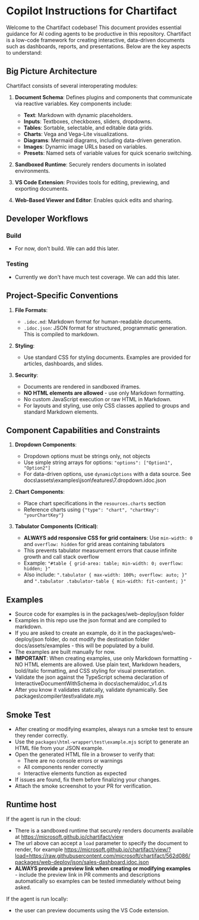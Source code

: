 # Copilot Instructions for Chartifact

Welcome to the Chartifact codebase! This document provides essential guidance for AI coding agents to be productive in this repository. Chartifact is a low-code framework for creating interactive, data-driven documents such as dashboards, reports, and presentations. Below are the key aspects to understand:

## Big Picture Architecture

Chartifact consists of several interoperating modules:

1. **Document Schema**: Defines plugins and components that communicate via reactive variables. Key components include:
   - **Text**: Markdown with dynamic placeholders.
   - **Inputs**: Textboxes, checkboxes, sliders, dropdowns.
   - **Tables**: Sortable, selectable, and editable data grids.
   - **Charts**: Vega and Vega-Lite visualizations.
   - **Diagrams**: Mermaid diagrams, including data-driven generation.
   - **Images**: Dynamic image URLs based on variables.
   - **Presets**: Named sets of variable values for quick scenario switching.

2. **Sandboxed Runtime**: Securely renders documents in isolated environments.

3. **VS Code Extension**: Provides tools for editing, previewing, and exporting documents.

4. **Web-Based Viewer and Editor**: Enables quick edits and sharing.

## Developer Workflows

### Build
- For now, don't build. We can add this later.

### Testing
- Currently we don't have much test coverage. We can add this later.

## Project-Specific Conventions

1. **File Formats**:
   - `.idoc.md`: Markdown format for human-readable documents.
   - `.idoc.json`: JSON format for structured, programmatic generation. This is compiled to markdown.

3. **Styling**:
   - Use standard CSS for styling documents. Examples are provided for articles, dashboards, and slides.

4. **Security**:
   - Documents are rendered in sandboxed iframes.
   - **NO HTML elements are allowed** - use only Markdown formatting.
   - No custom JavaScript execution or raw HTML in Markdown.
   - For layouts and styling, use only CSS classes applied to groups and standard Markdown elements.

## Component Capabilities and Constraints

1. **Dropdown Components**:
   - Dropdown options must be strings only, not objects
   - Use simple string arrays for options: `"options": ["Option1", "Option2"]`
   - For data-driven options, use `dynamicOptions` with a data source. See docs\assets\examples\json\features\7.dropdown.idoc.json

2. **Chart Components**:
   - Place chart specifications in the `resources.charts` section
   - Reference charts using `{"type": "chart", "chartKey": "yourChartKey"}`

3. **Tabulator Components (Critical)**:
   - **ALWAYS add responsive CSS for grid containers**: Use `min-width: 0` and `overflow: hidden` for grid areas containing tabulators
   - This prevents tabulator measurement errors that cause infinite growth and call stack overflow
   - Example: `"#table { grid-area: table; min-width: 0; overflow: hidden; }"`
   - Also include: `".tabulator { max-width: 100%; overflow: auto; }"` and `".tabulator .tabulator-table { min-width: fit-content; }"`

## Examples

- Source code for examples is in the packages/web-deploy/json folder
- Examples in this repo use the json format and are compiled to markdown.
- If you are asked to create an example, do it in the packages/web-deploy/json folder, do not modify the destination folder docs/assets/examples - this will be populated by a build.
- The examples are built manually for now.
- **IMPORTANT**: When creating examples, use only Markdown formatting - NO HTML elements are allowed. Use plain text, Markdown headers, bold/italic formatting, and CSS styling for visual presentation.
- Validate the json against the TypeScript schema declaration of InteractiveDocumentWithSchema in docs\schema\idoc_v1.d.ts
- After you know it validates statically, validate dynamically. See packages\compiler\test\validate.mjs


## Smoke Test

- After creating or modifying examples, always run a smoke test to ensure they render correctly.
- Use the `packages\html-wrapper\test\example.mjs` script to generate an HTML file from your JSON example.
- Open the generated HTML file in a browser to verify that:
   - There are no console errors or warnings
   - All components render correctly
   - Interactive elements function as expected
- If issues are found, fix them before finalizing your changes.
- Attach the smoke screenshot to your PR for verification.

## Runtime host

If the agent is run in the cloud:
   - There is a sandboxed runtime that securely renders documents available at https://microsoft.github.io/chartifact/view
   - The url above can accept a `load` parameter to specify the document to render, for example https://microsoft.github.io/chartifact/view/?load=https://raw.githubusercontent.com/microsoft/chartifact/562d086/packages/web-deploy/json/sales-dashboard.idoc.json
   - **ALWAYS provide a preview link when creating or modifying examples** - include the preview link in PR comments and descriptions automatically so examples can be tested immediately without being asked.

If the agent is run locally:
   - the user can preview documents using the VS Code extension.
